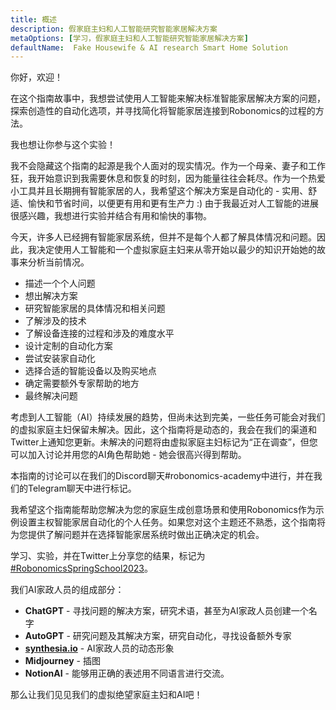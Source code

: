 ```yaml
---
title: 概述
description: 假家庭主妇和人工智能研究智能家居解决方案
metaOptions: [学习，假家庭主妇和人工智能研究智能家居解决方案]
defaultName:  Fake Housewife & AI research Smart Home Solution
---
```


<LessonImages imageClasses="mb"  src='fake-housewife-and-ai-research-smart-home-solution/guide.png' alt="fake housewife ai" />

<RoboAcademyText fWeight="500">
  你好，欢迎！

  在这个指南故事中，我想尝试使用人工智能来解决标准智能家居解决方案的问题，探索创造性的自动化选项，并寻找简化将智能家居连接到Robonomics的过程的方法。

  我也想让你参与这个实验！
</RoboAcademyText>

我不会隐藏这个指南的起源是我个人面对的现实情况。作为一个母亲、妻子和工作狂，我开始意识到我需要休息和恢复的时刻，因为能量往往会耗尽。作为一个热爱小工具并且长期拥有智能家居的人，我希望这个解决方案是自动化的 - 实用、舒适、愉快和节省时间，以便更有用和更有生产力 :) 由于我最近对人工智能的进展很感兴趣，我想进行实验并结合有用和愉快的事物。

今天，许多人已经拥有智能家居系统，但并不是每个人都了解具体情况和问题。因此，我决定使用人工智能和一个虚拟家庭主妇来从零开始以最少的知识开始她的故事来分析当前情况。

- 描述一个个人问题
- 想出解决方案
- 研究智能家居的具体情况和相关问题
- 了解涉及的技术
- 了解设备连接的过程和涉及的难度水平
- 设计定制的自动化方案
- 尝试安装家自动化
- 选择合适的智能设备以及购买地点
- 确定需要额外专家帮助的地方
- 最终解决问题

考虑到人工智能（AI）持续发展的趋势，但尚未达到完美，一些任务可能会对我们的虚拟家庭主妇保留未解决。因此，这个指南将是动态的，我会在我们的渠道和Twitter上通知您更新。未解决的问题将由虚拟家庭主妇标记为“正在调查”，但您可以加入讨论并用您的AI角色帮助她 - 她会很高兴得到帮助。

本指南的讨论可以在我们的Discord聊天#robonomics-academy中进行，并在我们的Telegram聊天中进行标记。

我希望这个指南能帮助您解决为您的家庭生成创意场景和使用Robonomics作为示例设置主权智能家居自动化的个人任务。如果您对这个主题还不熟悉，这个指南将为您提供了解问题并在选择智能家居系统时做出正确决定的机会。

学习、实验，并在Twitter上分享您的结果，标记为[#RobonomicsSpringSchool2023](https://twitter.com/hashtag/RobonomicsSpringSchool2023?src=hashtag_click)。

我们AI家政人员的组成部分：

- **ChatGPT** - 寻找问题的解决方案，研究术语，甚至为AI家政人员创建一个名字
- **AutoGPT** - 研究问题及其解决方案，研究自动化，寻找设备额外专家
- **[synthesia.io](https://www.synthesia.io/)** - AI家政人员的动态形象
- **Midjourney** - 插图
- **NotionAI** - 能够用正确的表述用不同语言进行交流。

那么让我们见见我们的虚拟绝望家庭主妇和AI吧！
